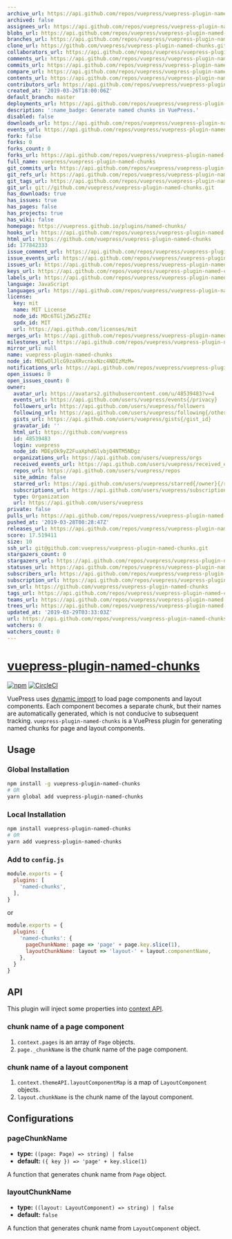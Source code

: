 ```yaml
---
archive_url: https://api.github.com/repos/vuepress/vuepress-plugin-named-chunks/{archive_format}{/ref}
archived: false
assignees_url: https://api.github.com/repos/vuepress/vuepress-plugin-named-chunks/assignees{/user}
blobs_url: https://api.github.com/repos/vuepress/vuepress-plugin-named-chunks/git/blobs{/sha}
branches_url: https://api.github.com/repos/vuepress/vuepress-plugin-named-chunks/branches{/branch}
clone_url: https://github.com/vuepress/vuepress-plugin-named-chunks.git
collaborators_url: https://api.github.com/repos/vuepress/vuepress-plugin-named-chunks/collaborators{/collaborator}
comments_url: https://api.github.com/repos/vuepress/vuepress-plugin-named-chunks/comments{/number}
commits_url: https://api.github.com/repos/vuepress/vuepress-plugin-named-chunks/commits{/sha}
compare_url: https://api.github.com/repos/vuepress/vuepress-plugin-named-chunks/compare/{base}...{head}
contents_url: https://api.github.com/repos/vuepress/vuepress-plugin-named-chunks/contents/{+path}
contributors_url: https://api.github.com/repos/vuepress/vuepress-plugin-named-chunks/contributors
created_at: '2019-03-26T18:00:06Z'
default_branch: master
deployments_url: https://api.github.com/repos/vuepress/vuepress-plugin-named-chunks/deployments
description: ':name_badge: Generate named chunks in VuePress.'
disabled: false
downloads_url: https://api.github.com/repos/vuepress/vuepress-plugin-named-chunks/downloads
events_url: https://api.github.com/repos/vuepress/vuepress-plugin-named-chunks/events
fork: false
forks: 0
forks_count: 0
forks_url: https://api.github.com/repos/vuepress/vuepress-plugin-named-chunks/forks
full_name: vuepress/vuepress-plugin-named-chunks
git_commits_url: https://api.github.com/repos/vuepress/vuepress-plugin-named-chunks/git/commits{/sha}
git_refs_url: https://api.github.com/repos/vuepress/vuepress-plugin-named-chunks/git/refs{/sha}
git_tags_url: https://api.github.com/repos/vuepress/vuepress-plugin-named-chunks/git/tags{/sha}
git_url: git://github.com/vuepress/vuepress-plugin-named-chunks.git
has_downloads: true
has_issues: true
has_pages: false
has_projects: true
has_wiki: false
homepage: https://vuepress.github.io/plugins/named-chunks/
hooks_url: https://api.github.com/repos/vuepress/vuepress-plugin-named-chunks/hooks
html_url: https://github.com/vuepress/vuepress-plugin-named-chunks
id: 177842333
issue_comment_url: https://api.github.com/repos/vuepress/vuepress-plugin-named-chunks/issues/comments{/number}
issue_events_url: https://api.github.com/repos/vuepress/vuepress-plugin-named-chunks/issues/events{/number}
issues_url: https://api.github.com/repos/vuepress/vuepress-plugin-named-chunks/issues{/number}
keys_url: https://api.github.com/repos/vuepress/vuepress-plugin-named-chunks/keys{/key_id}
labels_url: https://api.github.com/repos/vuepress/vuepress-plugin-named-chunks/labels{/name}
language: JavaScript
languages_url: https://api.github.com/repos/vuepress/vuepress-plugin-named-chunks/languages
license:
  key: mit
  name: MIT License
  node_id: MDc6TGljZW5zZTEz
  spdx_id: MIT
  url: https://api.github.com/licenses/mit
merges_url: https://api.github.com/repos/vuepress/vuepress-plugin-named-chunks/merges
milestones_url: https://api.github.com/repos/vuepress/vuepress-plugin-named-chunks/milestones{/number}
mirror_url: null
name: vuepress-plugin-named-chunks
node_id: MDEwOlJlcG9zaXRvcnkxNzc4NDIzMzM=
notifications_url: https://api.github.com/repos/vuepress/vuepress-plugin-named-chunks/notifications{?since,all,participating}
open_issues: 0
open_issues_count: 0
owner:
  avatar_url: https://avatars2.githubusercontent.com/u/48539483?v=4
  events_url: https://api.github.com/users/vuepress/events{/privacy}
  followers_url: https://api.github.com/users/vuepress/followers
  following_url: https://api.github.com/users/vuepress/following{/other_user}
  gists_url: https://api.github.com/users/vuepress/gists{/gist_id}
  gravatar_id: ''
  html_url: https://github.com/vuepress
  id: 48539483
  login: vuepress
  node_id: MDEyOk9yZ2FuaXphdGlvbjQ4NTM5NDgz
  organizations_url: https://api.github.com/users/vuepress/orgs
  received_events_url: https://api.github.com/users/vuepress/received_events
  repos_url: https://api.github.com/users/vuepress/repos
  site_admin: false
  starred_url: https://api.github.com/users/vuepress/starred{/owner}{/repo}
  subscriptions_url: https://api.github.com/users/vuepress/subscriptions
  type: Organization
  url: https://api.github.com/users/vuepress
private: false
pulls_url: https://api.github.com/repos/vuepress/vuepress-plugin-named-chunks/pulls{/number}
pushed_at: '2019-03-28T08:28:47Z'
releases_url: https://api.github.com/repos/vuepress/vuepress-plugin-named-chunks/releases{/id}
score: 17.519411
size: 10
ssh_url: git@github.com:vuepress/vuepress-plugin-named-chunks.git
stargazers_count: 0
stargazers_url: https://api.github.com/repos/vuepress/vuepress-plugin-named-chunks/stargazers
statuses_url: https://api.github.com/repos/vuepress/vuepress-plugin-named-chunks/statuses/{sha}
subscribers_url: https://api.github.com/repos/vuepress/vuepress-plugin-named-chunks/subscribers
subscription_url: https://api.github.com/repos/vuepress/vuepress-plugin-named-chunks/subscription
svn_url: https://github.com/vuepress/vuepress-plugin-named-chunks
tags_url: https://api.github.com/repos/vuepress/vuepress-plugin-named-chunks/tags
teams_url: https://api.github.com/repos/vuepress/vuepress-plugin-named-chunks/teams
trees_url: https://api.github.com/repos/vuepress/vuepress-plugin-named-chunks/git/trees{/sha}
updated_at: '2019-03-29T03:33:03Z'
url: https://api.github.com/repos/vuepress/vuepress-plugin-named-chunks
watchers: 0
watchers_count: 0
---
```


# [vuepress-plugin-named-chunks](https://vuepress.github.io/plugins/named-chunks.html)

[![npm](https://img.shields.io/npm/v/vuepress-plugin-named-chunks.svg)](https://www.npmjs.com/package/vuepress-plugin-named-chunks)
[![CircleCI](https://img.shields.io/circleci/project/github/vuepress/vuepress-plugin-named-chunks/master.svg)](https://circleci.com/gh/vuepress/vuepress-plugin-named-chunks)

VuePress uses [dynamic import](https://webpack.js.org/guides/code-splitting/#dynamic-imports) to load page components and layout components. Each component becomes a separate chunk, but their names are automatically generated, which is not conducive to subsequent tracking. `vuepress-plugin-named-chunks` is a VuePress plugin for generating named chunks for page and layout components.

## Usage

### Global Installation

```bash
npm install -g vuepress-plugin-named-chunks
# OR
yarn global add vuepress-plugin-named-chunks
```

### Local Installation

```bash
npm install vuepress-plugin-named-chunks
# OR
yarn add vuepress-plugin-named-chunks
```

### Add to `config.js`

```js
module.exports = {
  plugins: [
    'named-chunks',
  ],
}
```
or
```js
module.exports = {
  plugins: {
    'named-chunks': {
      pageChunkName: page => 'page' + page.key.slice(1),
      layoutChunkName: layout => 'layout-' + layout.componentName,
    },
  }
}
```

## API

This plugin will inject some properties into [context API](https://v1.vuepress.vuejs.org/plugin/context-api.html).

### chunk name of a page component

1. `context.pages` is an array of `Page` objects.
2. `page._chunkName` is the chunk name of the page component.

### chunk name of a layout component

1. `context.themeAPI.layoutComponentMap` is a map of `LayoutComponent` objects.
2. `layout.chunkName` is the chunk name of the layout component.

## Configurations

### pageChunkName

- **type:** `((page: Page) => string) | false`
- **default:** `({ key }) => 'page' + key.slice(1)`

A function that generates chunk name from `Page` object.

### layoutChunkName

- **type:** `((layout: LayoutComponent) => string) | false`
- **default:** `false`

A function that generates chunk name from `LayoutComponent` object.

